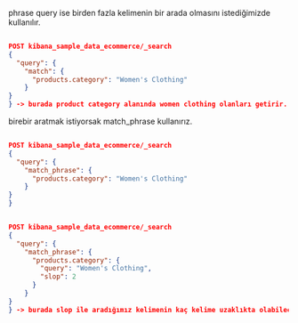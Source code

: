 phrase query ise birden fazla kelimenin bir arada olmasını istediğimizde kullanılır. 
```json

POST kibana_sample_data_ecommerce/_search
{
  "query": {
    "match": {
      "products.category": "Women's Clothing"
    }
}
} -> burada product category alanında women clothing olanları getirir.
```

birebir aratmak istiyorsak match_phrase kullanırız. 
```json

POST kibana_sample_data_ecommerce/_search
{
  "query": {
    "match_phrase": {
      "products.category": "Women's Clothing"
    }
}
}
```

```json

POST kibana_sample_data_ecommerce/_search
{
  "query": {
    "match_phrase": {
      "products.category": {
        "query": "Women's Clothing",
        "slop": 2
      }
    }
}
} -> burada slop ile aradığımız kelimenin kaç kelime uzaklıkta olabileceğini belirtebiliriz. yani 2 kelime uzaklıkta olabilir.
```
